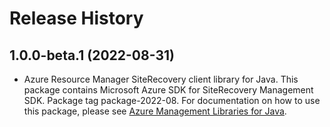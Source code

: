 # Release History

## 1.0.0-beta.1 (2022-08-31)

- Azure Resource Manager SiteRecovery client library for Java. This package contains Microsoft Azure SDK for SiteRecovery Management SDK.  Package tag package-2022-08. For documentation on how to use this package, please see [Azure Management Libraries for Java](https://aka.ms/azsdk/java/mgmt).
